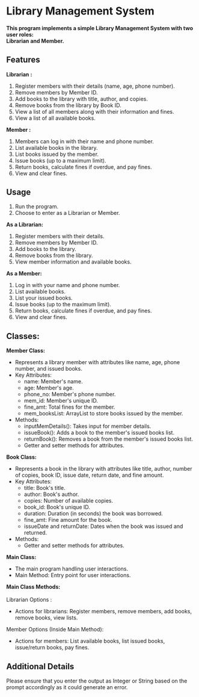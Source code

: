 <h1>Library Management System</h1>

<h4><p>This program implements a simple Library Management System with two user roles: <br>Librarian and Member.<br> 
</h4></p>

<h2>Features</h2>

<b>Librarian :</b>

1. Register members with their details (name, age, phone number).<br>
2. Remove members by Member ID.<br>
3. Add books to the library with title, author, and copies.<br>
4. Remove books from the library by Book ID.<br>
5. View a list of all members along with their information and fines.<br>
6. View a list of all available books.<br>

<b>Member :</b>

1. Members can log in with their name and phone number.
2. List available books in the library.
3. List books issued by the member.
4. Issue books (up to a maximum limit).
5. Return books, calculate fines if overdue, and pay fines.
6. View and clear fines.</p>

<h2>Usage</h2>

1. Run the program.
2. Choose to enter as a Librarian or Member.

<b>As a Librarian:</b><br>

1. Register members with their details.
2. Remove members by Member ID.
3. Add books to the library.
4. Remove books from the library.
5. View member information and available books.

<b>As a Member:</b>
1. Log in with your name and phone number.
2. List available books.
3. List your issued books. 
4. Issue books (up to the maximum limit).
5. Return books, calculate fines if overdue, and pay fines.
6. View and clear fines.

<h2>Classes:</h2>
<b>Member Class:</b>

- Represents a library member with attributes like name, age, phone number, and issued books.
- Key Attributes:
  - name: Member's name.
  - age: Member's age.
  - phone_no: Member's phone number.
  - mem_id: Member's unique ID.
  - fine_amt: Total fines for the member.
  - mem_booksList: ArrayList to store books issued by the member.
- Methods: 
  - inputMemDetails(): Takes input for member details.
  - issueBook(): Adds a book to the member's issued books list.
  - returnBook(): Removes a book from the member's issued books list.
  - Getter and setter methods for attributes.

<b>Book Class:</b>

- Represents a book in the library with attributes like title, author, number of copies, book ID, issue date, return date, and fine amount.
- Key Attributes:
  - title: Book's title.
  - author: Book's author.
  - copies: Number of available copies.
  - book_id: Book's unique ID.
  - duration: Duration (in seconds) the book was borrowed.
  - fine_amt: Fine amount for the book.
  - issueDate and returnDate: Dates when the book was issued and returned.
- Methods:
  - Getter and setter methods for attributes.

<b>Main Class:</b>

- The main program handling user interactions.
- Main Method: Entry point for user interactions.

<b>Main Class Methods:</b>
<br>
<br>Librarian Options :

- Actions for librarians: Register members, remove members, add books, remove books, view lists.

Member Options (Inside Main Method):

- Actions for members: List available books, list issued books, issue/return books, pay fines.


<h2>Additional Details</h2>

Please ensure that you enter the output as Integer or String based on the prompt accordingly as it could generate an error. 